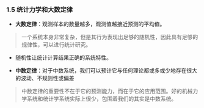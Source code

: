 ### 1.5 统计力学和大数定律

- **大数定律**：观测样本的数量越多，观测值越接近预测的平均值。

> 一个系统本身非常复杂，但是其行为表现出足够的随机性，因此具有足够的规律性，可以进行统计研究。

- 随机性让统计计算结果正确的系统特性。

- **中数定律**：对于中数系统，我们可以预计它与任何理论都或多或少地存在很大的波动、不规则性或偏差

> 中数定律的重要性不在于它的预测能力，而在于它的应用范围。好的机械力学系统和统计学系统实际上很少，包围着我们的其实是中数系统。
